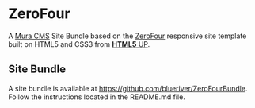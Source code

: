 # ZeroFour
A [Mura CMS](http://www.getmura.com) Site Bundle based on the [ZeroFour](http://html5up.net/zerofour/) responsive site template built on HTML5 and CSS3 from [**HTML5** UP](http://html5up.net/).

## Site Bundle
A site bundle is available at https://github.com/blueriver/ZeroFourBundle. Follow the instructions located in the README.md file.